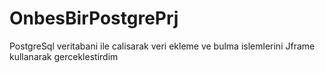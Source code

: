 # OnbesBirPostgrePrj
PostgreSql veritabani ile calisarak veri ekleme ve bulma  islemlerini Jframe kullanarak gerceklestirdim
